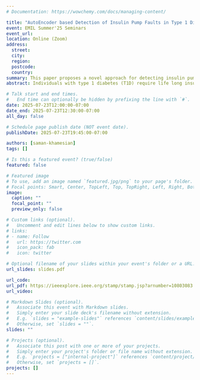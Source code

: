 ```yaml
---
# Documentation: https://wowchemy.com/docs/managing-content/

title: "AutoEncoder based Detection of Insulin Pump Faults in Type 1 Diabetes Treatment"
event: EMIL Summer'25 Seminars
event_url:
location: Online (Zoom)
address:
  street:
  city:
  region:
  postcode:
  country:
summary: This paper proposes a novel approach for detecting insulin pump faults (IPFs) by combining the ability of a long short term memory (LSTM) autoencoder to extract features with the strength of random forest to distinguish between anomalous and normal patterns.
abstract: Individuals with type 1 diabetes (T1D) require life long insulin replacement to compensate for deficient endogenous insulin secretion, which would otherwise result in abnormal blood glucose levels. In recent years, significant investments have been made to improve T1D management, leading to the widespread adoption of accurate technology such as continuous glucose monitoring (CGM) sensors and automated insulin delivery systems. However, malfunctions in these devices, particularly pump systems, can cause undesirable interruptions of insulin delivery posing significant safety risks if not promptly addressed. Due to the low frequency of these episodes, developing accurate algorithms to identify insulin pump faults remains a challenge. To address these issues, this paper proposes a novel approach for detecting insulin pump faults (IPFs) by combining the ability of a long short-term memory (LSTM) autoencoder to extract features, with the strength of random forest to distinguish between anomalous and normal patterns. This method was developed and evaluated using data from 100 subjects, simulated over 90 days with the UVa/Padova T1D Simulator, an FDA-approved nonlinear computer simulator of T1D physiology. In the test set, the proposed algorithm identified the 93% of the total faults, while raising 2 false alarms in 3 months on average. These findings suggest that deep learning algorithms can enhance the safety and reliability of insulin pump systems, contributing to more effective therapeutic technologies.

# Talk start and end times.
#   End time can optionally be hidden by prefixing the line with `#`.
date: 2025-07-23T12:00:00-07:00
date_end: 2025-07-23T12:30:00-07:00
all_day: false

# Schedule page publish date (NOT event date).
publishDate: 2025-07-23T19:45:00-07:00

authors: [saman-khamesian]
tags: []

# Is this a featured event? (true/false)
featured: false

# Featured image
# To use, add an image named `featured.jpg/png` to your page's folder. 
# Focal points: Smart, Center, TopLeft, Top, TopRight, Left, Right, BottomLeft, Bottom, BottomRight.
image:
  caption: ""
  focal_point: ""
  preview_only: false

# Custom links (optional).
#   Uncomment and edit lines below to show custom links.
# links:
# - name: Follow
#   url: https://twitter.com
#   icon_pack: fab
#   icon: twitter

# Optional filename of your slides within your event's folder or a URL.
url_slides: slides.pdf

url_code:
url_pdf: https://ieeexplore.ieee.org/stamp/stamp.jsp?arnumber=10803083
url_video:

# Markdown Slides (optional).
#   Associate this event with Markdown slides.
#   Simply enter your slide deck's filename without extension.
#   E.g. `slides = "example-slides"` references `content/slides/example-slides.md`.
#   Otherwise, set `slides = ""`.
slides: ""

# Projects (optional).
#   Associate this post with one or more of your projects.
#   Simply enter your project's folder or file name without extension.
#   E.g. `projects = ["internal-project"]` references `content/project/deep-learning/index.md`.
#   Otherwise, set `projects = []`.
projects: []
---
```

